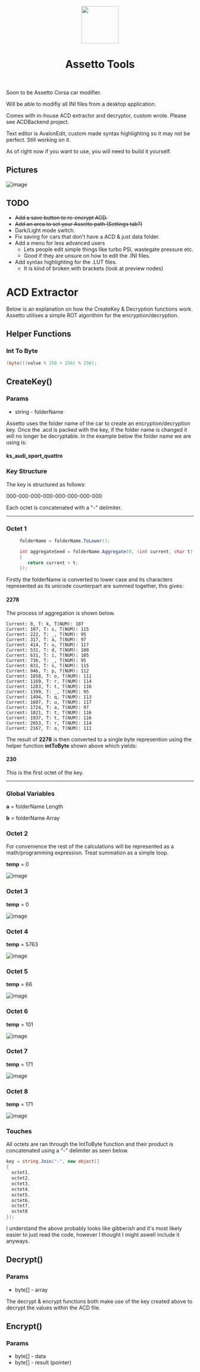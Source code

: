 <div align="center">
     <img src="https://github.com/0danny/AssettoTools/assets/14921414/c563a89f-1532-4325-ab6a-f1bf9a6138b0" width="100" height="100">

</div>

<div align="center">
     <h1>Assetto Tools</h1>
</div>

</br>

Soon to be Assetto Corsa car modifier.

Will be able to modifiy all INI files from a desktop application.

Comes with in-house ACD extractor and decryptor, custom wrote. Please see ACDBackend project.

Text editor is AvalonEdit, custom made syntax highlighting so it may not be perfect. Still working on it.

As of right now if you want to use, you will need to build it yourself.

## Pictures

![image](https://user-images.githubusercontent.com/14921414/223351743-99046f84-5e5b-47a3-9d1d-e34d894ba87d.png)

## TODO

- ~~Add a save button to re-encrypt ACD.~~
- ~~Add an area to set your Assetto path (Settings tab?)~~
- Dark/Light mode switch.
- Fix saving for cars that don't have a ACD & just data folder.
- Add a menu for less advanced users 
     - Lets people edit simple things like turbo PSI, wastegate pressure etc.
     - Good if they are unsure on how to edit the .INI files.
- Add syntax highlighting for the .LUT files.
     - It is kind of broken with brackets (look at preview nodes)

# ACD Extractor

Below is an explanation on how the CreateKey & Decryption functions work. Assetto utilises a simple ROT algorithim for the encryption/decryption.

## Helper Functions

### Int To Byte

```csharp
(byte)((value % 256 + 256) % 256);
```

## CreateKey()

### Params
* string - folderName

Assetto uses the folder name of the car to create an encryption/decryption key. Once the .acd is packed with the key, if the folder name is changed it will no longer be decryptable. In the example below the folder name we are using is:

#### ks_audi_sport_quattro

### Key Structure

The key is structured as follows:

000-000-000-000-000-000-000-000

Each octet is concatenated with a "-" delimiter.

- - - -

### Octet 1

```csharp
     folderName = folderName.ToLower();

     int aggregateSeed = folderName.Aggregate(0, (int current, char t) =>
     {
        return current + t;
     });
```

Firstly the folderName is converted to lower case and its characters represented as its unicode counterpart are summed together, this gives:

#### 2278

The process of aggregation is shown below.

```
Current: 0, T: k, T(NUM): 107
Current: 107, T: s, T(NUM): 115
Current: 222, T: _, T(NUM): 95
Current: 317, T: a, T(NUM): 97
Current: 414, T: u, T(NUM): 117
Current: 531, T: d, T(NUM): 100
Current: 631, T: i, T(NUM): 105
Current: 736, T: _, T(NUM): 95
Current: 831, T: s, T(NUM): 115
Current: 946, T: p, T(NUM): 112
Current: 1058, T: o, T(NUM): 111
Current: 1169, T: r, T(NUM): 114
Current: 1283, T: t, T(NUM): 116
Current: 1399, T: _, T(NUM): 95
Current: 1494, T: q, T(NUM): 113
Current: 1607, T: u, T(NUM): 117
Current: 1724, T: a, T(NUM): 97
Current: 1821, T: t, T(NUM): 116
Current: 1937, T: t, T(NUM): 116
Current: 2053, T: r, T(NUM): 114
Current: 2167, T: o, T(NUM): 111
```

The result of **2278** is then converted to a single byte represention using the helper function **intToByte** shown above which yields:

#### 230

This is the first octet of the key.

- - - -

### Global Variables

**a** = folderName Length

**b** = folderName Array

### Octet 2

For convenience the rest of the calculations will be represented as a math/programming expression. Treat summation as a simple loop. 

**temp** = 0

![image](https://user-images.githubusercontent.com/14921414/221389749-0ce35a60-31e8-4b0d-9631-a7502f75cee2.png)

### Octet 3

**temp** = 0

![image](https://user-images.githubusercontent.com/14921414/221390075-4c56be5d-6853-46de-8f6a-79c0709e4bf3.png)

### Octet 4

**temp** = 5763

![image](https://user-images.githubusercontent.com/14921414/221390137-94252822-1b4e-4061-aaa4-c3abef101e92.png)

### Octet 5

**temp** = 66

![image](https://user-images.githubusercontent.com/14921414/221390203-578ebb97-838b-4f32-99a6-b511aa953645.png)

### Octet 6

**temp** = 101

![image](https://user-images.githubusercontent.com/14921414/221390239-c540ca43-6b5e-438c-958f-d741033a569f.png)

### Octet 7

**temp** = 171

![image](https://user-images.githubusercontent.com/14921414/221390475-ebf40b09-8415-4741-9a27-a1e972877913.png)

### Octet 8

**temp** = 171

![image](https://user-images.githubusercontent.com/14921414/221390530-113a9c61-3059-4da2-8501-09171c6d7c61.png)

### Touches

All octets are ran through the IntToByte function and their product is concatenated using a "-" delimiter as seen below.

```csharp
key = string.Join("-", new object[]
{
  octet1,
  octet2,
  octet3,
  octet4,
  octet5,
  octet6,
  octet7,
  octet8
});
```

I understand the above probably looks like gibberish and it's most likely easier to just read the code, however I thought I might aswell include it anyways.

## Decrypt()

### Params
* byte[] - array

The decrypt & encrypt functions both make use of the key created above to decrypt the values within the ACD file.

## Encrypt()

### Params
* byte[] - data
* byte[] - result (pointer)
